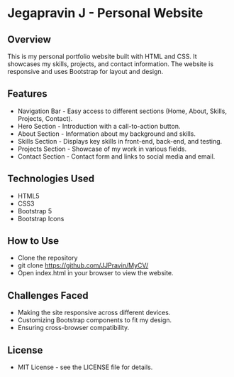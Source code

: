 # Jegapravin J - Personal Website

## Overview
This is my personal portfolio website built with HTML and CSS. It showcases my skills, projects, and contact information. The website is responsive and uses Bootstrap for layout and design.

## Features
- Navigation Bar - Easy access to different sections (Home, About, Skills, Projects, Contact).
- Hero Section - Introduction with a call-to-action button.
- About Section - Information about my background and skills.
- Skills Section - Displays key skills in front-end, back-end, and testing.
- Projects Section - Showcase of my work in various fields.
- Contact Section - Contact form and links to social media and email.

## Technologies Used
- HTML5
- CSS3
- Bootstrap 5
- Bootstrap Icons

## How to Use
- Clone the repository
- git clone https://github.com/JJPravin/MyCV/
- Open index.html in your browser to view the website.

## Challenges Faced
- Making the site responsive across different devices.
- Customizing Bootstrap components to fit my design.
- Ensuring cross-browser compatibility.

## License
- MIT License - see the LICENSE file for details.
